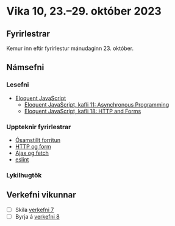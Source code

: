 # Vika 10, 23.–29. október 2023

## Fyrirlestrar

Kemur inn eftir fyrirlestur mánudaginn 23. október.

## Námsefni

### Lesefni

- [Eloquent JavaScript](https://eloquentjavascript.net/)
  - [Eloquent JavaScript, kafli 11: Asynchronous Programming](https://eloquentjavascript.net/11_async.html)
  - [Eloquent JavaScript, kafli 18: HTTP and Forms](https://eloquentjavascript.net/18_http.html)

### Uppteknir fyrirlestrar

- [Ósamstillt forritun](../namsefni/31.async/)
- [HTTP og form](../namsefni/32.http-form/)
- [Ajax og fetch](../namsefni/33.ajax/)
- [eslint](../namsefni/34.eslint/)

### Lykilhugtök

## Verkefni vikunnar

- [ ] Skila [verkefni 7](https://github.com/vefforritun/vef1-2023-v7)
- [ ] Byrja á [verkefni 8](https://github.com/vefforritun/vef1-2023-v8)
